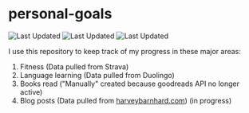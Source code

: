 # personal-goals
![Last Updated](https://img.shields.io/date/1625627323?color=FC4C02&label=Fitness%20Updated&logo=strava)
![Last Updated](https://img.shields.io/date/1625627323?color=7ac70c&label=Language%20Updated&logo=duolingo)
![Last Updated](https://img.shields.io/date/1625627323?color=e9e5cd&label=Books%20Updated&logo=goodreads)

I use this repository to keep track of my progress in these major areas:

1. Fitness (Data pulled from Strava)
2. Language learning (Data pulled from Duolingo)
3. Books read ("Manually" created because goodreads API no longer active)
4. Blog posts (Data pulled from [harveybarnhard.com](https://harveybarnhard.com)) (in progress)
